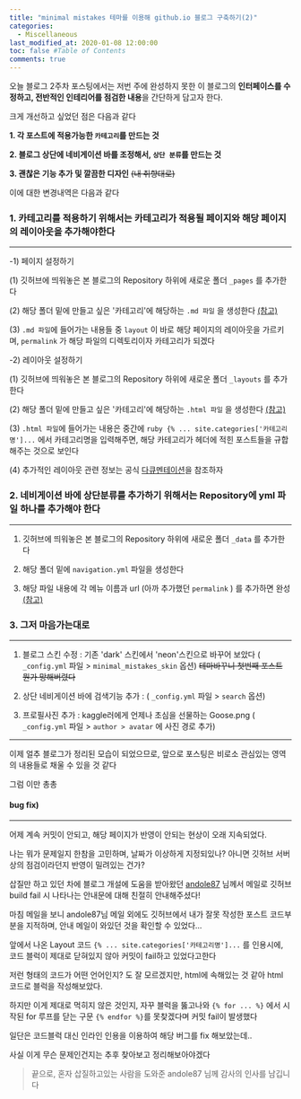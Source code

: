 ```yaml
---
title: "minimal mistakes 테마를 이용해 github.io 블로그 구축하기(2)"
categories: 
  - Miscellaneous
last_modified_at: 2020-01-08 12:00:00
toc: false #Table of Contents
comments: true
---
```


오늘 블로그 2주차 포스팅에서는 저번 주에 완성하지 못한 이 블로그의 **인터페이스를 수정하고, 전반적인 인테리어를 점검한 내용**을 간단하게 담고자 한다.

크게 개선하고 싶었던 점은 다음과 같다

**1. 각 포스트에 적용가능한 `카테고리`를 만드는 것**   

**2. 블로그 상단에 네비게이션 바를 조정해서, `상단 분류`를 만드는 것**    

**3. 괜찮은 기능 추가 및 깔끔한 디자인** ~~(내 취향대로)~~



이에 대한 변경내역은 다음과 같다


### 1. 카테고리를 적용하기 위해서는 카테고리가 적용될 페이지와 해당 페이지의 레이아웃을 추가해야한다
------

  -1) 페이지 설정하기
  
   (1) 깃허브에 띄워놓은 본 블로그의 Repository 하위에 새로운 폴더 `_pages` 를 추가한다   
   
   (2) 해당 폴더 밑에 만들고 싶은 '카테고리'에 해당하는 `.md 파일` 을 생성한다 [(참고)](https://github.com/ehyun0128/ehyun0128.github.io/tree/master/_pages)   
   
   (3) `.md 파일`에 들어가는 내용들 중 `layout` 이 바로 해당 페이지의 레이아웃을 가르키며, `permalink` 가 해당 파일의 디렉토리이자 카테고리가 되겠다   
    
  -2) 레이아웃 설정하기
  
  (1) 깃허브에 띄워놓은 본 블로그의 Repository 하위에 새로운 폴더 `_layouts` 를 추가한다    
  
  (2) 해당 폴더 밑에 만들고 싶은 '카테고리'에 해당하는 `.html 파일` 을 생성한다 [(참고)](https://github.com/ehyun0128/ehyun0128.github.io/tree/master/_layouts)    
  
  (3) `.html 파일`에 들어가는 내용은 중간에 ```ruby {% ... site.categories['카테고리명']...``` 에서 카테고리명을 입력해주면, 해당 카테고리가 헤더에 적힌 포스트들을 규합해주는 것으로 보인다

  (4) 추가적인 레이아웃 관련 정보는 공식 [다큐멘테이션](https://mmistakes.github.io/minimal-mistakes/docs/layouts/)을 참조하자    
  

### 2. 네비게이션 바에 상단분류를 추가하기 위해서는 Repository에 yml 파일 하나를 추가해야 한다
------

1) 깃허브에 띄워놓은 본 블로그의 Repository 하위에 새로운 폴더 `_data` 를 추가한다    

2) 해당 폴더 밑에 `navigation.yml` 파일을 생성한다   

3) 해당 파일 내용에 각 메뉴 이름과 url (아까 추가했던 `permalink` ) 를 추가하면 완성 [(참고)](https://mmistakes.github.io/minimal-mistakes/docs/navigation/)    


### 3. 그저 마음가는대로
------

1) 블로그 스킨 수정 : 기존 'dark' 스킨에서 'neon'스킨으로 바꾸어 보았다 ( `_config.yml` 파일 > `minimal_mistakes_skin` 옵션) ~~테마바꾸니 첫번째 포스트 뭔가 망해버렸다~~    

2) 상단 네비게이션 바에 검색기능 추가 : ( `_config.yml` 파일 > `search` 옵션)    

3) 프로필사진 추가 : kaggle러에게 언제나 초심을 선물하는 Goose.png ( `_config.yml` 파일 > `author > avatar` 에 사진 경로 추가)

------



이제 얼추 블로그가 정리된 모습이 되었으므로, 앞으로 포스팅은 비로소 관심있는 영역의 내용들로 채울 수 있을 것 같다

그럼 이만 총총


#### bug fix)
------

어제 계속 커밋이 안되고, 해당 페이지가 반영이 안되는 현상이 오래 지속되었다.

나는 뭐가 문제일지 한참을 고민하며, 날짜가 이상하게 지정되있나? 아니면 깃허브 서버 상의 점검이라던지 반영이 밀려있는 건가? 

삽질만 하고 있던 차에 블로그 개설에 도움을 받아왔던 [andole87](https://andole87.github.io/) 님께서 메일로 깃허브 build fail 시 나타나는 안내문에 대해 친절히 안내해주셨다!

마침 메일을 보니 andole87님 메일 외에도 깃허브에서 내가 잘못 작성한 포스트 코드부분을 지적하며, 안내 메일이 와있던 것을 확인할 수 있었다...

앞에서 나온 Layout 코드 `{% ... site.categories['카테고리명']...` 를 인용시에, 코드 블럭이 제대로 닫혀있지 않아 커밋이 fail하고 있었다고한다

저런 형태의 코드가 어떤 언어인지? 도 잘 모르겠지만, html에 속해있는 것 같아 html 코드로 블럭을 작성해보았다.

하지만 이게 제대로 먹히지 않은 것인지, 자꾸 블럭을 뚫고나와 `{% for ... %}` 에서 시작된 for 루프를 닫는 구문 `{% endfor %}`를 못찾겠다며 커밋 fail이 발생했다

일단은 코드블럭 대신 인라인 인용을 이용하여 해당 버그를 fix 해보았는데..

사실 이게 무슨 문제인건지는 추후 찾아보고 정리해보아야겠다

> 끝으로, 혼자 삽질하고있는 사람을 도와준 andole87 님께 감사의 인사를 남깁니다
